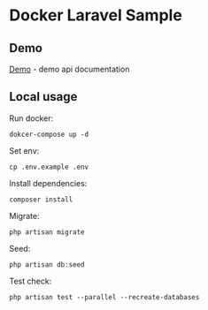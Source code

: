 # Docker Laravel Sample

## Demo

[Demo](https://stdeveloper.com/api/documentation) - demo api documentation


## Local usage

Run docker:
```console
dokcer-compose up -d
```

Set env:
```console
cp .env.example .env
```


Install dependencies:
```console
composer install
```

Migrate:
```console
php artisan migrate
```

Seed:
```console
php artisan db:seed
```

Test check:
```console
php artisan test --parallel --recreate-databases
```
